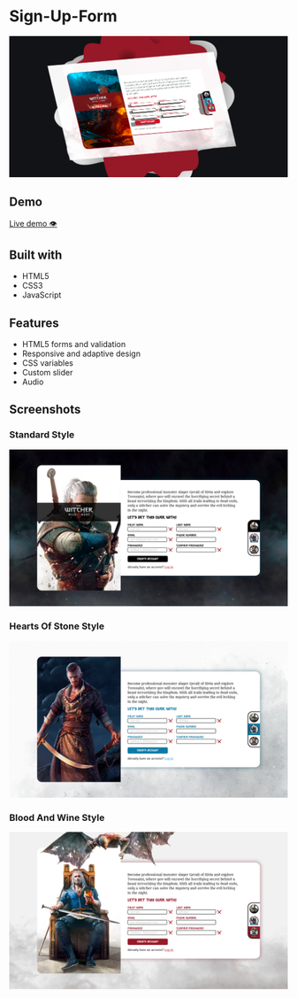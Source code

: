 # Sign-Up-Form
![A](https://github.com/VipersEye/Sign-Up-Form/blob/main/screenshots/screenshot-main.png?raw=true)
## Demo
[Live demo 👁️](https://viperseye.github.io/Sign-Up-Form/)
## Built with
* HTML5
* CSS3
* JavaScript
## Features
* HTML5 forms and validation 
* Responsive and adaptive design
* CSS variables
* Custom slider
* Audio
## Screenshots
### Standard Style
![A](https://github.com/VipersEye/Sign-Up-Form/blob/main/screenshots/screenshot-std.png?raw=true)
### Hearts Of Stone Style
![A](https://github.com/VipersEye/Sign-Up-Form/blob/main/screenshots/screenshot-hos.png?raw=true)
### Blood And Wine Style
![A](https://github.com/VipersEye/Sign-Up-Form/blob/main/screenshots/screenshot-baw.png?raw=true)
